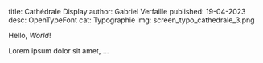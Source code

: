 title: Cathédrale Display
author: Gabriel Verfaille
published: 19-04-2023
desc: OpenTypeFont
cat: Typographie
img: screen_typo_cathedrale_3.png

Hello, *World*!

Lorem ipsum dolor sit amet, …

